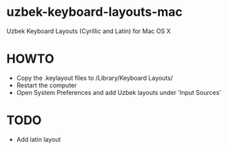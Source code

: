 # uzbek-keyboard-layouts-mac
Uzbek Keyboard Layouts (Cyrillic and Latin) for Mac OS X

HOWTO
==
* Copy the .keylayout files to /Library/Keyboard Layouts/
* Restart the computer
* Open System Preferences and add Uzbek layouts under 'Input Sources'


TODO
==
* Add latin layout
